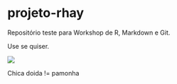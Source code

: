 # projeto-rhay

Repositório teste para Workshop de R, Markdown e Git.

Use se quiser.


![](https://viajantehu.hotelurbano.com.br/wp-content/uploads/2018/06/chica_doida4.jpg)

Chica doida != pamonha
